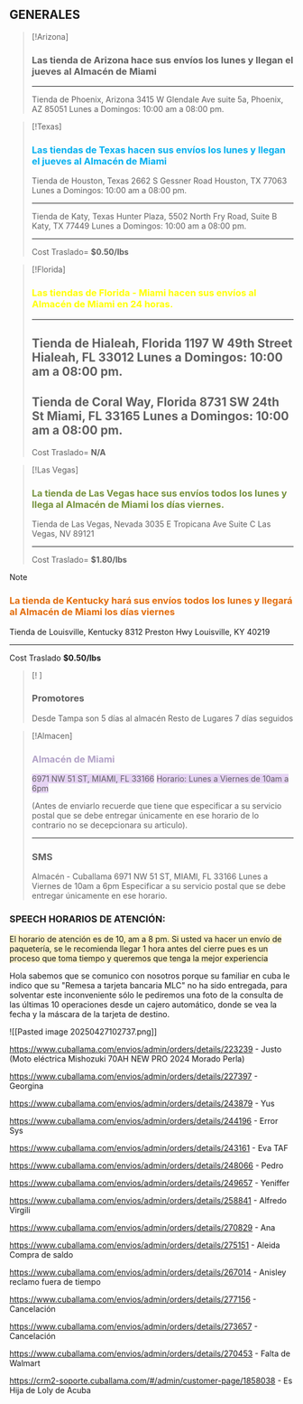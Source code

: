 ## GENERALES

> [!Arizona]
> ### Las tienda de **Arizona** hace sus envíos los lunes y llegan el jueves al Almacén de Miami
> ---
> Tienda de Phoenix, Arizona
> 3415 W Glendale Ave suite 5a,
> Phoenix, AZ 85051
> Lunes a Domingos: 10:00 am a 08:00 pm.


> [!Texas]
> ### <font color="#00b0f0">Las tiendas de **Texas** hacen sus envíos los lunes y llegan el jueves al Almacén de Miami</font>
> 
> Tienda de Houston, Texas
> 2662 S Gessner Road
> Houston, TX 77063
> Lunes a Domingos: 10:00 am a 08:00 pm.
> 
> ---
> Tienda de Katy, Texas
> Hunter Plaza, 5502 North Fry Road, Suite B
> Katy, TX 77449
> Lunes a Domingos: 10:00 am a 08:00 pm.
> 
> ---
> Cost Traslado= **$0.50/lbs**
> 

> [!Florida]
> ### <font color="#ffff00">Las tiendas de **Florida - Miami** hacen sus envíos al Almacén de Miami en 24 horas.</font>
> ---
> Tienda de Hialeah, Florida
> 1197 W 49th Street
> Hialeah, FL 33012
> Lunes a Domingos: 10:00 am a 08:00 pm.</span>
> ---
> Tienda de Coral Way, Florida
> 8731 SW 24th St
> Miami, FL 33165
> Lunes a Domingos: 10:00 am a 08:00 pm.</span>
> ---
> Cost Traslado= **N/A**

> [!Las Vegas]
> ### <font color="#76923c">La tienda de **Las Vegas** hace sus envíos todos los lunes y llega al Almacén de Miami los días viernes.</font>
> Tienda de Las Vegas, Nevada
> 3035 E Tropicana Ave Suite C
> Las Vegas, NV 89121
> 
> ---
> Cost Traslado= **$1.80/lbs**

> [!NOTE]
> ### <font color="#e36c09">La tienda de **Kentucky** hará sus envíos todos los lunes y llegará al Almacén de Miami los días viernes</font>
> 
> Tienda de Louisville, Kentucky
> 8312 Preston Hwy
> Louisville, KY 40219
> 
> ---
> Cost Traslado **$0.50/lbs**

> [! ]
> ### Promotores
> Desde Tampa son 5 días al almacén
> Resto de Lugares 7 días seguidos

> [!Almacen]
> ### <font color="#b2a2c7">Almacén de Miami</font>
> 
> <span style="background:rgba(136, 49, 204, 0.2)">6971 NW 51 ST, MIAMI, FL 33166</span>
> <span style="background:rgba(136, 49, 204, 0.2)">Horario: Lunes a Viernes de 10am a 6pm
> 
> (Antes de enviarlo recuerde que tiene que especificar a su servicio postal que se debe entregar únicamente en ese horario de lo contrario no se decepcionara su articulo).</span>
> 
> ---
> ### SMS
> Almacén - Cuballama
> 6971 NW 51 ST, MIAMI, FL 33166
> Lunes a Viernes de 10am a 6pm
> Especificar a su servicio postal que se debe entregar únicamente en ese horario.

### SPEECH HORARIOS DE ATENCIÓN: 
<span style="background:rgba(240, 200, 0, 0.2)">El horario de atención es de 10, am a 8 pm. Si usted va hacer un envío de paquetería, se le recomienda llegar 1 hora antes del cierre pues es un proceso que toma tiempo y queremos que tenga la mejor experiencia</span>

Hola sabemos que se comunico con nosotros porque su familiar en cuba le indico que su "Remesa a tarjeta bancaria MLC" no ha sido entregada, para solventar este inconveniente sólo le pediremos una foto de la consulta de las últimas 10 operaciones desde un cajero automático, donde se vea la fecha y la máscara de la tarjeta de destino.

![[Pasted image 20250427102737.png]]

https://www.cuballama.com/envios/admin/orders/details/223239 - Justo
(Moto eléctrica Mishozuki 70AH NEW PRO 2024 Morado Perla)

https://www.cuballama.com/envios/admin/orders/details/227397 - Georgina

https://www.cuballama.com/envios/admin/orders/details/243879 - Yus

https://www.cuballama.com/envios/admin/orders/details/244196 - Error Sys

https://www.cuballama.com/envios/admin/orders/details/243161 - Eva TAF

https://www.cuballama.com/envios/admin/orders/details/248066  - Pedro

https://www.cuballama.com/envios/admin/orders/details/249657 - Yeniffer

https://www.cuballama.com/envios/admin/orders/details/258841 - Alfredo Virgili

https://www.cuballama.com/envios/admin/orders/details/270829 - Ana

https://www.cuballama.com/envios/admin/orders/details/275151 - Aleida Compra de saldo

https://www.cuballama.com/envios/admin/orders/details/267014 - Anisley reclamo fuera de tiempo

https://www.cuballama.com/envios/admin/orders/details/277156 - Cancelación

https://www.cuballama.com/envios/admin/orders/details/273657 - Cancelación

https://www.cuballama.com/envios/admin/orders/details/270453 - Falta de Walmart

https://crm2-soporte.cuballama.com/#/admin/customer-page/1858038 - Es Hija de Loly de Acuba